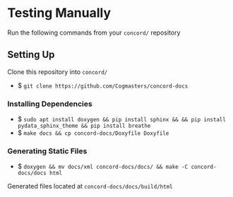 # Testing Manually

Run the following commands from your `concord/` repository

## Setting Up

Clone this repository into `concord/`
* $ `git clone https://github.com/Cogmasters/concord-docs`

### Installing Dependencies

* $ `sudo apt install doxygen && pip install sphinx && && pip install pydata_sphinx_theme && pip install breathe`
* $ `make docs && cp concord-docs/Doxyfile Doxyfile`

### Generating Static Files

* $ `doxygen && mv docs/xml concord-docs/docs/ && make -C concord-docs/docs html`

Generated files located at `concord-docs/docs/build/html`
